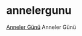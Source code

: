 # annelergunu
<a href="http://www.girebi.com/anneler-gunu-turkiyede-ilk-ne-zaman-kutlanmaya-baslandi/">Anneler Günü</a> 
Anneler Günü
